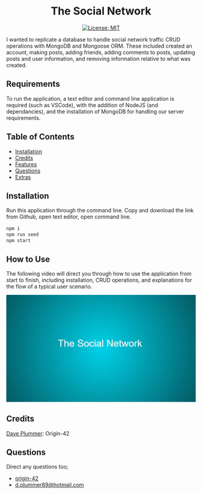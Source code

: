 <div align="center">

# The Social Network

</div>


<div align="center">

[![License: MIT](https://img.shields.io/github/license/adonisjs/adonis-framework?style=for-the-badge)](https://opensource.org/licenses/MIT) 

</div>


I wanted to replicate a database to handle social network traffic CRUD operations with MongoDB and Mongoose ORM. These included created an account, making posts, adding friends, adding comments to posts, updating posts and user information, and removing information relative to what was created.

## Requirements

To run the application, a text editor and command line application is required (such as VSCode), with the addition of NodeJS (and dependancies), and the installation of MongoDB for handling our server requirements. 

## Table of Contents

* [Installation](#installation)
* [Credits](#credits)
* [Features](#features)
* [Questions](#questions)
* [Extras](#extras)

## Installation

Run this application through the command line. Copy and download the link from Github, open text editor, open command line.

```
npm i
npm run seed
npm start
```

## How to Use

The following video will direct you through how to use the application from start to finish, including installation, CRUD operations, and explanations for the flow of a typical user scenario.

[![The Social Network](./SN.jpg)](https://youtu.be/Gv0uiZMSdc0)

## Credits

[Dave Plummer]([adawda](https://github.com/origin-42)): Origin-42
## Questions

Direct any questions too;

- [origin-42](https://github.com/origin-42)
- d.plummer89@hotmail.com


